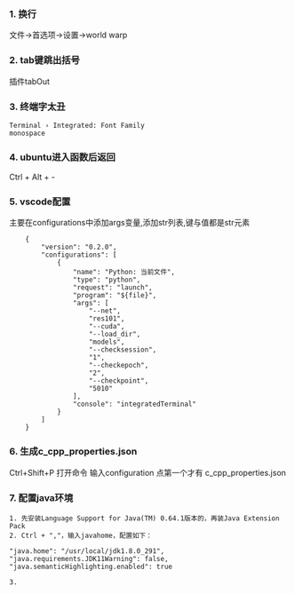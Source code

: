 ### 1. 换行
  文件->首选项->设置->world warp

### 2. tab键跳出括号
  插件tabOut
  
### 3. 终端字太丑
    Terminal › Integrated: Font Family
    monospace

### 4. ubuntu进入函数后返回
Ctrl + Alt + -

### 5. vscode配置
主要在configurations中添加args变量,添加str列表,键与值都是str元素

        {
            "version": "0.2.0",
            "configurations": [
                {
                    "name": "Python: 当前文件",
                    "type": "python",
                    "request": "launch",
                    "program": "${file}",
                    "args": [
                        "--net",
                        "res101",
                        "--cuda",
                        "--load_dir",
                        "models",
                        "--checksession",
                        "1",
                        "--checkepoch",
                        "2",
                        "--checkpoint",
                        "5010"
                    ],
                    "console": "integratedTerminal"
                }
            ]
        }
### 6. 生成c_cpp_properties.json
  Ctrl+Shift+P 打开命令 输入configuration 点第一个才有 c_cpp_properties.json
  
### 7. 配置java环境
    1. 先安装Language Support for Java(TM) 0.64.1版本的，再装Java Extension Pack
    2. Ctrl + ","，输入javahome，配置如下：
    
    "java.home": "/usr/local/jdk1.8.0_291",
    "java.requirements.JDK11Warning": false,
    "java.semanticHighlighting.enabled": true
    
    3. 
